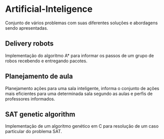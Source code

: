 # Artificial-Inteligence
Conjunto de vários problemas com suas diferentes soluções e abordagens sendo apresentadas.

<h2>Delivery robots</h2>
Implementação do algoritmo A* para informar os passos de um grupo de robos recebendo e entregando pacotes.

<h2>Planejamento de aula</h2>
Planejamento ações para uma sala inteligente, informa o conjunto de ações mais eficientes para uma determinada sala segundo as aulas e perfis de professores informados.

<h2>SAT genetic algorithm</h2>
Implementação de um algoritmo genético em C para resolução de um caso particular do problema SAT.
